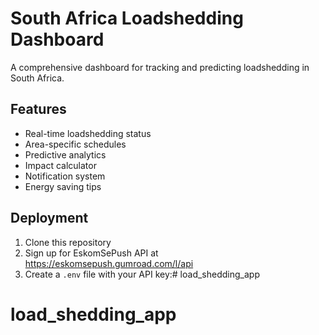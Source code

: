 # South Africa Loadshedding Dashboard

A comprehensive dashboard for tracking and predicting loadshedding in South Africa.

## Features

- Real-time loadshedding status
- Area-specific schedules
- Predictive analytics
- Impact calculator
- Notification system
- Energy saving tips

## Deployment

1. Clone this repository
2. Sign up for EskomSePush API at https://eskomsepush.gumroad.com/l/api
3. Create a `.env` file with your API key:# load_shedding_app
# load_shedding_app

